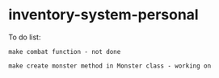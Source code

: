 # inventory-system-personal

To do list:
    
    make combat function - not done
    
    make create monster method in Monster class - working on

    